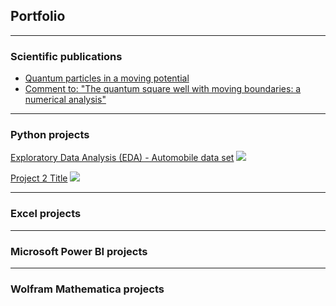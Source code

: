 ## Portfolio

---


### Scientific publications

- [Quantum particles in a moving potential](https://iopscience.iop.org/article/10.1088/1402-4896/ab80e6/meta)
- [Comment to: "The quantum square well with moving boundaries: a numerical analysis"](https://arxiv.org/abs/1810.11350)

---

### Python projects

[Exploratory Data Analysis (EDA) - Automobile data set](https://github.com/MiguelAhumada/MiguelAhumada.github.io/blob/main/python/Automobile/Automobile%20project.ipynb)
<img src="images/dummy_thumbnail.jpg?raw=true"/>


[Project 2 Title](/sample_page.md)
<img src="images/dummy_thumbnail.jpg?raw=true"/>

---

### Excel projects



---

### Microsoft Power BI projects


---

### Wolfram Mathematica projects

